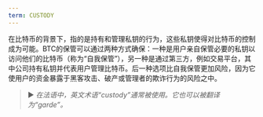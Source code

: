 ```yaml
---
term: CUSTODY
---
```


在比特币的背景下，指的是持有和管理私钥的行为，这些私钥使得对比特币的控制成为可能。BTC的保管可以通过两种方式确保：一种是用户亲自保管必要的私钥以访问他们的比特币（称为“自我保管”），另一种是通过第三方，例如交易平台，其中公司持有私钥并代表用户管理比特币。后一种选项比自我保管更加风险，因为它使用户的资金暴露于黑客攻击、破产或管理者的欺诈行为的风险之中。

> ► *在法语中，英文术语“custody”通常被使用。它也可以被翻译为“garde”。*